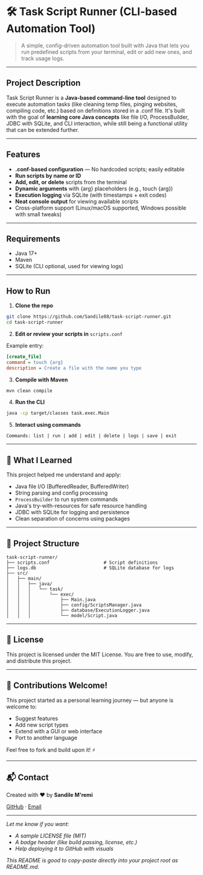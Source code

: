 # 🛠️ Task Script Runner (CLI-based Automation Tool)

> A simple, config-driven automation tool built with Java that lets you run predefined scripts from your terminal, edit or add new ones, and track usage logs.

---

## Project Description

Task Script Runner is a **Java-based command-line tool** designed to execute automation tasks (like cleaning temp files, pinging websites, compiling code, etc.) based on definitions stored in a .conf file. It's built with the goal of **learning core Java concepts** like file I/O, ProcessBuilder, JDBC with SQLite, and CLI interaction, while still being a functional utility that can be extended further.

---

## Features

- **.conf-based configuration** — No hardcoded scripts; easily editable
- **Run scripts by name or ID**
- **Add, edit, or delete** scripts from the terminal
- **Dynamic arguments** with {arg} placeholders (e.g., touch {arg})
- **Execution logging** via SQLite (with timestamps + exit codes)
- **Neat console output** for viewing available scripts
- Cross-platform support (Linux/macOS supported, Windows possible with small tweaks)

---

## Requirements

- Java 17+
- Maven
- SQLite (CLI optional, used for viewing logs)

---

## How to Run

1. **Clone the repo**
```bash
git clone https://github.com/Sandile88/task-script-runner.git
cd task-script-runner
```

2. **Edit or review your scripts in** `scripts.conf`

Example entry:
```ini
[create_file]
command = touch {arg}
description = Create a file with the name you type
```

3. **Compile with Maven**
```bash
mvn clean compile
```

4. **Run the CLI**
```bash
java -cp target/classes task.exec.Main
```

5. **Interact using commands**
```
Commands: list | run | add | edit | delete | logs | save | exit
```

---

## 🧠 What I Learned

This project helped me understand and apply:

- Java file I/O (BufferedReader, BufferedWriter)
- String parsing and config processing
- `ProcessBuilder` to run system commands
- Java's try-with-resources for safe resource handling
- JDBC with SQLite for logging and persistence
- Clean separation of concerns using packages

---

## 📁 Project Structure

```
task-script-runner/
├── scripts.conf                    # Script definitions
├── logs.db                         # SQLite database for logs
├── src/
│   ├── main/
│   │   ├── java/
│   │   │   └── task/
│   │   │       └── exec/
│   │   │           ├── Main.java
│   │   │           ├── config/ScriptsManager.java
│   │   │           ├── database/ExecutionLogger.java
│   │   │           └── model/Script.java
```

---

## 📜 License

This project is licensed under the MIT License.
You are free to use, modify, and distribute this project.

---

## 🤝 Contributions Welcome!

This project started as a personal learning journey — but anyone is welcome to:

- Suggest features
- Add new script types
- Extend with a GUI or web interface
- Port to another language

Feel free to fork and build upon it! ⚡

---

## 📬 Contact

Created with ❤️ by **Sandile M'remi**

[GitHub](https://github.com/your-username) · [Email](mailto:your-email@example.com)

---

*Let me know if you want:*
- *A sample LICENSE file (MIT)*
- *A badge header (like build passing, license, etc.)*
- *Help deploying it to GitHub with visuals*

*This README is good to copy-paste directly into your project root as README.md.*